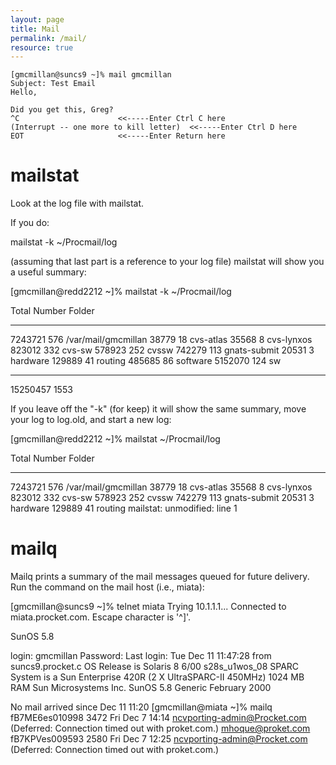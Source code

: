 ```yaml
---
layout: page
title: Mail
permalink: /mail/
resource: true
---
```


```
[gmcmillan@suncs9 ~]% mail gmcmillan
Subject: Test Email
Hello,

Did you get this, Greg?
^C  					<<-----Enter Ctrl C here
(Interrupt -- one more to kill letter) 	<<-----Enter Ctrl D here
EOT 					<<-----Enter Return here
```

# mailstat

Look at the log file with mailstat.

If you do:

  mailstat -k ~/Procmail/log

(assuming that last part is a reference to your log file) mailstat
will show you a useful summary:

[gmcmillan@redd2212 ~]% mailstat -k ~/Procmail/log

  Total  Number Folder
  -----  ------ ------
7243721     576 /var/mail/gmcmillan
  38779      18 cvs-atlas
  35568       8 cvs-lynxos
 823012     332 cvs-sw
 578923     252 cvssw
 742279     113 gnats-submit
  20531       3 hardware
 129889      41 routing
 485685      86 software
5152070     124 sw
  -----  ------
15250457    1553

If you leave off the "-k" (for keep)
it will show the same summary, move your log to log.old, and start a
new log:

[gmcmillan@redd2212 ~]% mailstat ~/Procmail/log

  Total  Number Folder
  -----  ------ ------
7243721     576 /var/mail/gmcmillan
  38779      18 cvs-atlas
  35568       8 cvs-lynxos
 823012     332 cvs-sw
 578923     252 cvssw
 742279     113 gnats-submit
  20531       3 hardware
 129889      41 routing
mailstat: unmodified: line 1


# mailq

Mailq prints a summary of the mail messages queued for future delivery.
Run the command on the mail host (i.e., miata):

[gmcmillan@suncs9 ~]% telnet miata
Trying 10.1.1.1...
Connected to miata.procket.com.
Escape character is '^]'.


SunOS 5.8

login: gmcmillan
Password: 
Last login: Tue Dec 11 11:47:28 from suncs9.procket.c
OS Release is Solaris 8 6/00 s28s_u1wos_08 SPARC
System is a Sun Enterprise 420R (2 X UltraSPARC-II 450MHz) 1024 MB RAM
Sun Microsystems Inc.   SunOS 5.8       Generic February 2000

No mail arrived since Dec 11 11:20
[gmcmillan@miata ~]% mailq
fB7ME6es010998     3472 Fri Dec  7 14:14 <ncvporting-admin@Procket.com>
                 (Deferred: Connection timed out with proket.com.)
                                         <mhoque@proket.com>
fB7KPVes009593     2580 Fri Dec  7 12:25 <ncvporting-admin@Procket.com>
                 (Deferred: Connection timed out with proket.com.)

